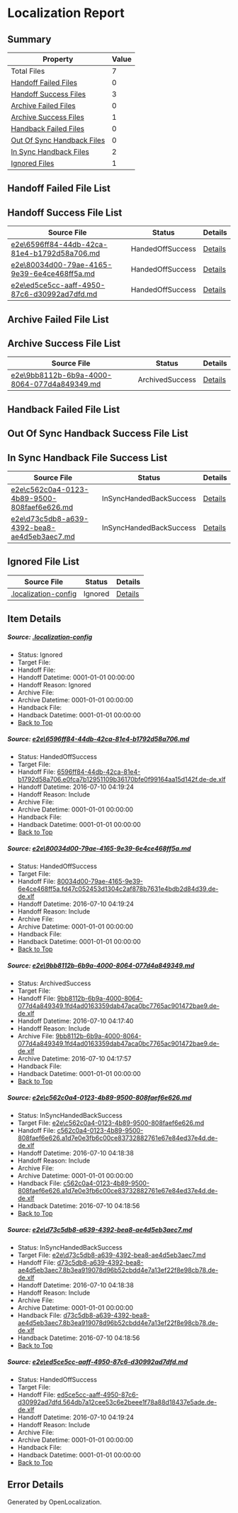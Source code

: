 # <a name='report-top'></a> Localization Report

## Summary
 Property | Value 
 -------- | ----- 
 Total Files | 7
[ Handoff Failed Files ](#handoff-failed-list)| 0
[ Handoff Success Files ](#handoff-success-list)| 3
[ Archive Failed Files ](#archive-failed-list)| 0
[ Archive Success Files ](#archive-success-list)| 1
[ Handback Failed Files ](#handback-failed-list)| 0
[ Out Of Sync Handback Files ](#outofsync-handback-success-list)| 0
[ In Sync Handback Files ](#insync-handback-success-list)| 2
[ Ignored Files ](#ignored-list)| 1

## <a name='handoff-failed-list'></a> Handoff Failed File List

## <a name='handoff-success-list'></a> Handoff Success File List
 Source File | Status | Details 
 ----------- | ------ | ------- 
 [e2e\6596ff84-44db-42ca-81e4-b1792d58a706.md](https://github.com/OpenLocalizationTestOrg/oltest/blob/fe367dec9b0b73a54aaa72464de2823f12e4bdb3/e2e/6596ff84-44db-42ca-81e4-b1792d58a706.md) | HandedOffSuccess | [Details](#ee34e11c293d1ce6c4db29cc27e9d47187dfef8b1)
 [e2e\80034d00-79ae-4165-9e39-6e4ce468ff5a.md](https://github.com/OpenLocalizationTestOrg/oltest/blob/243a03ca63809d5c74d5e43b799803b04ab474a5/e2e/80034d00-79ae-4165-9e39-6e4ce468ff5a.md) | HandedOffSuccess | [Details](#7b56735b0e1c5bf3f55f698f2b072fb69f22aaa82)
 [e2e\ed5ce5cc-aaff-4950-87c6-d30992ad7dfd.md](https://github.com/OpenLocalizationTestOrg/oltest/blob/fe367dec9b0b73a54aaa72464de2823f12e4bdb3/e2e/ed5ce5cc-aaff-4950-87c6-d30992ad7dfd.md) | HandedOffSuccess | [Details](#5cb152761b879a2d6b05ed019442a713274fbb976)

## <a name='archive-failed-list'></a> Archive Failed File List

## <a name='archive-success-list'></a> Archive Success File List
 Source File | Status | Details 
 ----------- | ------ | ------- 
 [e2e\9bb8112b-6b9a-4000-8064-077d4a849349.md](https://github.com/OpenLocalizationTestOrg/oltest/blob/213dee4eeefc86846f48067c7cfbaefcf3db6482/e2e/9bb8112b-6b9a-4000-8064-077d4a849349.md) | ArchivedSuccess | [Details](#c5dcca0898f643c0a14d63374423b85b9e2e4c713)

## <a name='handback-failed-list'></a> Handback Failed File List

## <a name='outofsync-handback-success-list'></a> Out Of Sync Handback Success File List

## <a name='insync-handback-success-list'></a> In Sync Handback File Success List
 Source File | Status | Details 
 ----------- | ------ | ------- 
 [e2e\c562c0a4-0123-4b89-9500-808faef6e626.md](https://github.com/OpenLocalizationTestOrg/oltest/blob/bac24693c8570fbcdf26baac04b730597484efcf/e2e/c562c0a4-0123-4b89-9500-808faef6e626.md) | InSyncHandedBackSuccess | [Details](#b3c07bc48e579b607482a47186d8140d3186269e4)
 [e2e\d73c5db8-a639-4392-bea8-ae4d5eb3aec7.md](https://github.com/OpenLocalizationTestOrg/oltest/blob/bac24693c8570fbcdf26baac04b730597484efcf/e2e/d73c5db8-a639-4392-bea8-ae4d5eb3aec7.md) | InSyncHandedBackSuccess | [Details](#f0e7a89ad6a94e904af5fc36e23624e48f1d6c8f5)

## <a name='ignored-list'></a> Ignored File List
 Source File | Status | Details 
 ----------- | ------ | ------- 
 [.localization-config](https://github.com/OpenLocalizationTestOrg/oltest/blob/fe367dec9b0b73a54aaa72464de2823f12e4bdb3/.localization-config) | Ignored | [Details](#3d4f252ac210baf56311d7e97dcc2db10974dbd20)

## Item Details
##### <a name='3d4f252ac210baf56311d7e97dcc2db10974dbd20'></a> Source: [.localization-config](https://github.com/OpenLocalizationTestOrg/oltest/blob/fe367dec9b0b73a54aaa72464de2823f12e4bdb3/.localization-config)
* Status: Ignored
* Target File: 
* Handoff File: 
* Handoff Datetime: 0001-01-01 00:00:00
* Handoff Reason: Ignored
* Archive File: 
* Archive Datetime: 0001-01-01 00:00:00
* Handback File: 
* Handback Datetime: 0001-01-01 00:00:00
* [Back to Top](#report-top)

##### <a name='ee34e11c293d1ce6c4db29cc27e9d47187dfef8b1'></a> Source: [e2e\6596ff84-44db-42ca-81e4-b1792d58a706.md](https://github.com/OpenLocalizationTestOrg/oltest/blob/fe367dec9b0b73a54aaa72464de2823f12e4bdb3/e2e/6596ff84-44db-42ca-81e4-b1792d58a706.md)
* Status: HandedOffSuccess
* Target File: 
* Handoff File: [6596ff84-44db-42ca-81e4-b1792d58a706.e0fca7b12951109b36170bfe0f99164aa15d142f.de-de.xlf](https://github.com/OpenLocalizationTestOrg/olhandoff-e2e/blob/7baf724d3750a667781f4dbc8aeb854dcd13a84b/ol-handoff/OpenLocalizationTestOrg/oltest-dede-fly/ci/ht/6596ff84-44db-42ca-81e4-b1792d58a706.e0fca7b12951109b36170bfe0f99164aa15d142f.de-de.xlf)
* Handoff Datetime: 2016-07-10 04:19:24
* Handoff Reason: Include
* Archive File: 
* Archive Datetime: 0001-01-01 00:00:00
* Handback File: 
* Handback Datetime: 0001-01-01 00:00:00
* [Back to Top](#report-top)

##### <a name='7b56735b0e1c5bf3f55f698f2b072fb69f22aaa82'></a> Source: [e2e\80034d00-79ae-4165-9e39-6e4ce468ff5a.md](https://github.com/OpenLocalizationTestOrg/oltest/blob/243a03ca63809d5c74d5e43b799803b04ab474a5/e2e/80034d00-79ae-4165-9e39-6e4ce468ff5a.md)
* Status: HandedOffSuccess
* Target File: 
* Handoff File: [80034d00-79ae-4165-9e39-6e4ce468ff5a.fd47c052453d1304c2af878b7631e4bdb2d84d39.de-de.xlf](https://github.com/OpenLocalizationTestOrg/olhandoff-e2e/blob/7baf724d3750a667781f4dbc8aeb854dcd13a84b/ol-handoff/OpenLocalizationTestOrg/oltest-dede-fly/ci/ht/80034d00-79ae-4165-9e39-6e4ce468ff5a.fd47c052453d1304c2af878b7631e4bdb2d84d39.de-de.xlf)
* Handoff Datetime: 2016-07-10 04:19:24
* Handoff Reason: Include
* Archive File: 
* Archive Datetime: 0001-01-01 00:00:00
* Handback File: 
* Handback Datetime: 0001-01-01 00:00:00
* [Back to Top](#report-top)

##### <a name='c5dcca0898f643c0a14d63374423b85b9e2e4c713'></a> Source: [e2e\9bb8112b-6b9a-4000-8064-077d4a849349.md](https://github.com/OpenLocalizationTestOrg/oltest/blob/213dee4eeefc86846f48067c7cfbaefcf3db6482/e2e/9bb8112b-6b9a-4000-8064-077d4a849349.md)
* Status: ArchivedSuccess
* Target File: 
* Handoff File: [9bb8112b-6b9a-4000-8064-077d4a849349.1fd4ad0163359dab47aca0bc7765ac901472bae9.de-de.xlf](https://github.com/OpenLocalizationTestOrg/olhandoff-e2e/blob/ae757ab8f9c309e63c914386b52a848da325b3e7/ol-handoff/OpenLocalizationTestOrg/oltest-dede-fly/ci/ht/9bb8112b-6b9a-4000-8064-077d4a849349.1fd4ad0163359dab47aca0bc7765ac901472bae9.de-de.xlf)
* Handoff Datetime: 2016-07-10 04:17:40
* Handoff Reason: Include
* Archive File: [9bb8112b-6b9a-4000-8064-077d4a849349.1fd4ad0163359dab47aca0bc7765ac901472bae9.de-de.xlf](https://github.com/OpenLocalizationTestOrg/olhandoff-e2e/blob/abdb89b031eb0b634dbd230a445c422bfa9d1240/ol-archive/OpenLocalizationTestOrg/oltest-dede-fly/ci/ht/9bb8112b-6b9a-4000-8064-077d4a849349.1fd4ad0163359dab47aca0bc7765ac901472bae9.de-de.xlf)
* Archive Datetime: 2016-07-10 04:17:57
* Handback File: 
* Handback Datetime: 0001-01-01 00:00:00
* [Back to Top](#report-top)

##### <a name='b3c07bc48e579b607482a47186d8140d3186269e4'></a> Source: [e2e\c562c0a4-0123-4b89-9500-808faef6e626.md](https://github.com/OpenLocalizationTestOrg/oltest/blob/bac24693c8570fbcdf26baac04b730597484efcf/e2e/c562c0a4-0123-4b89-9500-808faef6e626.md)
* Status: InSyncHandedBackSuccess
* Target File: [e2e\c562c0a4-0123-4b89-9500-808faef6e626.md](https://github.com/OpenLocalizationTestOrg/oltest-dede-fly/blob/c603e9d9fd063b583d099c0d32aa3c5d58c79cba/e2e/c562c0a4-0123-4b89-9500-808faef6e626.md)
* Handoff File: [c562c0a4-0123-4b89-9500-808faef6e626.a1d7e0e3fb6c00ce83732882761e67e84ed37e4d.de-de.xlf](https://github.com/OpenLocalizationTestOrg/olhandoff-e2e/blob/5c81c75e95f5ad934ac25150dbe1e9727041f8c2/ol-handoff/OpenLocalizationTestOrg/oltest-dede-fly/ci/c562c0a4-0123-4b89-9500-808faef6e626.a1d7e0e3fb6c00ce83732882761e67e84ed37e4d.de-de.xlf)
* Handoff Datetime: 2016-07-10 04:18:38
* Handoff Reason: Include
* Archive File: 
* Archive Datetime: 0001-01-01 00:00:00
* Handback File: [c562c0a4-0123-4b89-9500-808faef6e626.a1d7e0e3fb6c00ce83732882761e67e84ed37e4d.de-de.xlf](https://github.com/OpenLocalizationTestOrg/olhandback-e2e/blob/c2c0e8a891daf0d9744f6f17cc809f126a7bc561/ol-handback/OpenLocalizationTestOrg/oltest-dede-fly/ci/c562c0a4-0123-4b89-9500-808faef6e626.a1d7e0e3fb6c00ce83732882761e67e84ed37e4d.de-de.xlf)
* Handback Datetime: 2016-07-10 04:18:56
* [Back to Top](#report-top)

##### <a name='f0e7a89ad6a94e904af5fc36e23624e48f1d6c8f5'></a> Source: [e2e\d73c5db8-a639-4392-bea8-ae4d5eb3aec7.md](https://github.com/OpenLocalizationTestOrg/oltest/blob/bac24693c8570fbcdf26baac04b730597484efcf/e2e/d73c5db8-a639-4392-bea8-ae4d5eb3aec7.md)
* Status: InSyncHandedBackSuccess
* Target File: [e2e\d73c5db8-a639-4392-bea8-ae4d5eb3aec7.md](https://github.com/OpenLocalizationTestOrg/oltest-dede-fly/blob/c603e9d9fd063b583d099c0d32aa3c5d58c79cba/e2e/d73c5db8-a639-4392-bea8-ae4d5eb3aec7.md)
* Handoff File: [d73c5db8-a639-4392-bea8-ae4d5eb3aec7.8b3ea919078d96b52cbdd4e7a13ef22f8e98cb78.de-de.xlf](https://github.com/OpenLocalizationTestOrg/olhandoff-e2e/blob/5c81c75e95f5ad934ac25150dbe1e9727041f8c2/ol-handoff/OpenLocalizationTestOrg/oltest-dede-fly/ci/d73c5db8-a639-4392-bea8-ae4d5eb3aec7.8b3ea919078d96b52cbdd4e7a13ef22f8e98cb78.de-de.xlf)
* Handoff Datetime: 2016-07-10 04:18:38
* Handoff Reason: Include
* Archive File: 
* Archive Datetime: 0001-01-01 00:00:00
* Handback File: [d73c5db8-a639-4392-bea8-ae4d5eb3aec7.8b3ea919078d96b52cbdd4e7a13ef22f8e98cb78.de-de.xlf](https://github.com/OpenLocalizationTestOrg/olhandback-e2e/blob/c2c0e8a891daf0d9744f6f17cc809f126a7bc561/ol-handback/OpenLocalizationTestOrg/oltest-dede-fly/ci/d73c5db8-a639-4392-bea8-ae4d5eb3aec7.8b3ea919078d96b52cbdd4e7a13ef22f8e98cb78.de-de.xlf)
* Handback Datetime: 2016-07-10 04:18:56
* [Back to Top](#report-top)

##### <a name='5cb152761b879a2d6b05ed019442a713274fbb976'></a> Source: [e2e\ed5ce5cc-aaff-4950-87c6-d30992ad7dfd.md](https://github.com/OpenLocalizationTestOrg/oltest/blob/fe367dec9b0b73a54aaa72464de2823f12e4bdb3/e2e/ed5ce5cc-aaff-4950-87c6-d30992ad7dfd.md)
* Status: HandedOffSuccess
* Target File: 
* Handoff File: [ed5ce5cc-aaff-4950-87c6-d30992ad7dfd.564db7a12cee53c6e2beee1f78a88d18437e5ade.de-de.xlf](https://github.com/OpenLocalizationTestOrg/olhandoff-e2e/blob/7baf724d3750a667781f4dbc8aeb854dcd13a84b/ol-handoff/OpenLocalizationTestOrg/oltest-dede-fly/ci/ht/ed5ce5cc-aaff-4950-87c6-d30992ad7dfd.564db7a12cee53c6e2beee1f78a88d18437e5ade.de-de.xlf)
* Handoff Datetime: 2016-07-10 04:19:24
* Handoff Reason: Include
* Archive File: 
* Archive Datetime: 0001-01-01 00:00:00
* Handback File: 
* Handback Datetime: 0001-01-01 00:00:00
* [Back to Top](#report-top)


## Error Details

Generated by OpenLocalization.
